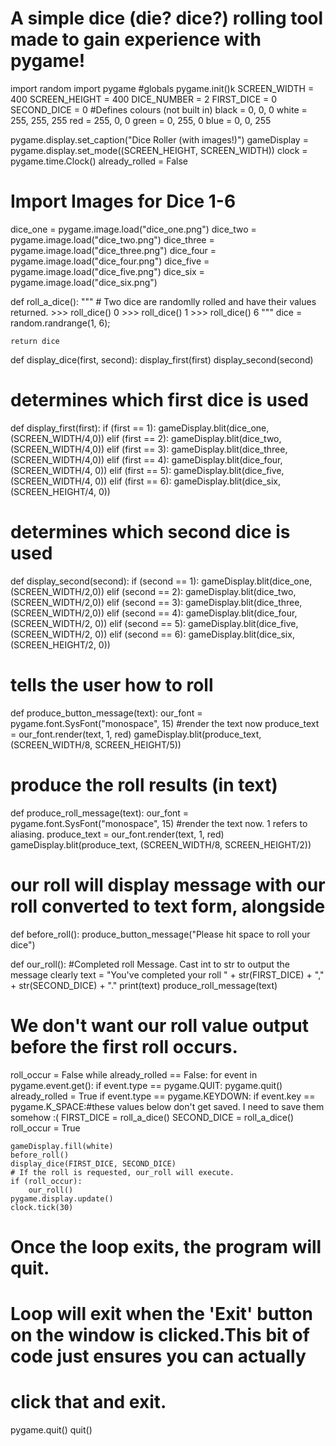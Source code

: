 

# A simple dice (die? dice?) rolling tool made to gain experience with pygame!

import random
import pygame
#globals
pygame.init()k
SCREEN_WIDTH = 400
SCREEN_HEIGHT = 400
DICE_NUMBER = 2
FIRST_DICE = 0
SECOND_DICE = 0
#Defines colours (not built in)
black = 0, 0, 0
white = 255, 255, 255
red = 255, 0, 0
green = 0, 255, 0
blue = 0, 0, 255

pygame.display.set_caption("Dice Roller (with images!)")
gameDisplay = pygame.display.set_mode((SCREEN_HEIGHT, SCREEN_WIDTH))
clock = pygame.time.Clock()
already_rolled = False

# Import Images for Dice 1-6
dice_one = pygame.image.load("dice_one.png")
dice_two = pygame.image.load("dice_two.png")
dice_three = pygame.image.load("dice_three.png")
dice_four = pygame.image.load("dice_four.png")
dice_five = pygame.image.load("dice_five.png")
dice_six = pygame.image.load("dice_six.png")


def roll_a_dice():
    """
    # Two dice are randomlly rolled and have their values returned.
    >>> roll_dice()
    0
    >>> roll_dice()
    1
    >>> roll_dice()
    6
    """
    dice = random.randrange(1, 6);

    return dice

def display_dice(first, second):
    display_first(first)
    display_second(second)
# determines which first dice is used
def display_first(first):
    if (first == 1):
        gameDisplay.blit(dice_one,(SCREEN_WIDTH/4,0))
    elif (first == 2):
        gameDisplay.blit(dice_two,(SCREEN_WIDTH/4,0))
    elif (first == 3):
        gameDisplay.blit(dice_three,(SCREEN_WIDTH/4,0))
    elif (first == 4):
        gameDisplay.blit(dice_four, (SCREEN_WIDTH/4, 0))
    elif (first == 5):
        gameDisplay.blit(dice_five, (SCREEN_WIDTH/4, 0))
    elif (first == 6):
        gameDisplay.blit(dice_six, (SCREEN_HEIGHT/4, 0))
# determines which second dice is used
def display_second(second):
    if (second == 1):
        gameDisplay.blit(dice_one,(SCREEN_WIDTH/2,0))
    elif (second == 2):
        gameDisplay.blit(dice_two,(SCREEN_WIDTH/2,0))
    elif (second == 3):
        gameDisplay.blit(dice_three,(SCREEN_WIDTH/2,0))
    elif (second == 4):
        gameDisplay.blit(dice_four, (SCREEN_WIDTH/2, 0))
    elif (second == 5):
        gameDisplay.blit(dice_five, (SCREEN_WIDTH/2, 0))
    elif (second == 6):
        gameDisplay.blit(dice_six, (SCREEN_HEIGHT/2, 0))
# tells the user how to roll
def produce_button_message(text):
    our_font = pygame.font.SysFont("monospace", 15)
    #render the text now
    produce_text = our_font.render(text, 1, red)
    gameDisplay.blit(produce_text, (SCREEN_WIDTH/8, SCREEN_HEIGHT/5))

# produce the roll results (in text)
def produce_roll_message(text):
    our_font = pygame.font.SysFont("monospace", 15)
    #render the text now. 1 refers to aliasing.
    produce_text = our_font.render(text, 1, red)
    gameDisplay.blit(produce_text, (SCREEN_WIDTH/8, SCREEN_HEIGHT/2))

# our roll will display message with our roll converted to text form, alongside
def before_roll():
    produce_button_message("Please hit space to roll your dice")

def our_roll():
     #Completed roll Message. Cast int to str to output the message clearly
     text = "You've completed your roll " + str(FIRST_DICE) + "," + str(SECOND_DICE) + "."
     print(text)
     produce_roll_message(text)

# We don't want our roll value output before the first roll occurs.
roll_occur = False
while already_rolled == False:
    for event in pygame.event.get():
        if event.type == pygame.QUIT:
            pygame.quit()
            already_rolled = True
        if event.type == pygame.KEYDOWN:
            if event.key == pygame.K_SPACE:#these values below don't get saved. I need to save them somehow :(
             FIRST_DICE = roll_a_dice()
             SECOND_DICE = roll_a_dice()
             roll_occur = True

    gameDisplay.fill(white)
    before_roll()
    display_dice(FIRST_DICE, SECOND_DICE)
    # If the roll is requested, our_roll will execute.
    if (roll_occur):
        our_roll()
    pygame.display.update()
    clock.tick(30)
# Once the loop exits, the program will quit.
# Loop will exit when the 'Exit' button on the window is clicked.This bit of code just ensures you can actually
# click that and exit.
pygame.quit()
quit()
